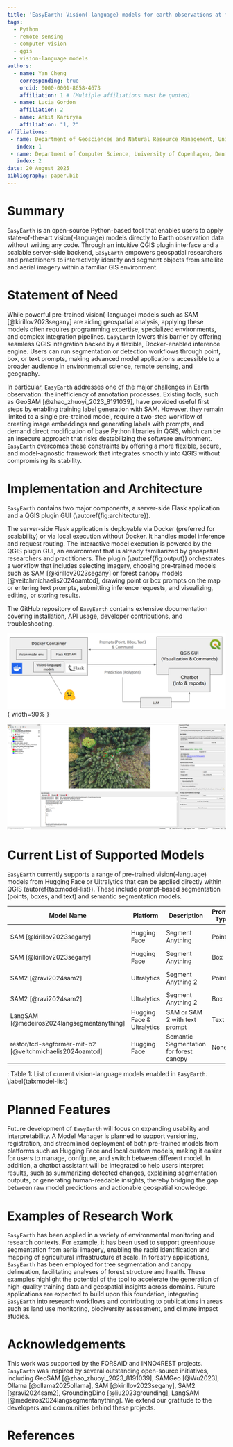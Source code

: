 ```yaml
---
title: 'EasyEarth: Vision(-language) models for earth observations at fingertips'
tags:
  - Python
  - remote sensing
  - computer vision
  - qgis
  - vision-language models
authors:
  - name: Yan Cheng
    corresponding: true
    orcid: 0000-0001-8658-4673
    affiliation: 1 # (Multiple affiliations must be quoted)
  - name: Lucia Gordon 
    affiliation: 2
  - name: Ankit Kariryaa
    affiliation: "1, 2"
affiliations:
 - name: Department of Geosciences and Natural Resource Management, University of Copenhagen, Denmark
   index: 1
 - name: Department of Computer Science, University of Copenhagen, Denmark
   index: 2
date: 20 August 2025
bibliography: paper.bib
---
```


# Summary
`EasyEarth` is an open-source Python-based tool that enables users to apply state-of-the-art vision(-language) models directly to Earth observation data without writing any code. Through an intuitive QGIS plugin interface and a scalable server-side backend, `EasyEarth` empowers geospatial researchers and practitioners to interactively identify and segment objects from satellite and aerial imagery within a familiar GIS environment.

# Statement of Need
While powerful pre-trained vision(-language) models such as SAM [@kirillov2023segany] are aiding geospatial analysis, applying these models often requires programming expertise, specialized environments, and complex integration pipelines. `EasyEarth` lowers this barrier by offering seamless QGIS integration backed by a flexible, Docker-enabled inference engine. Users can run segmentation or detection workflows through point, box, or text prompts, making advanced model applications accessible to a broader audience in environmental science, remote sensing, and geography.

In particular, `EasyEarth` addresses one of the major challenges in Earth observation: the inefficiency of annotation processes. Existing tools, such as GeoSAM [@zhao_zhuoyi_2023_8191039], have provided useful first steps by enabling training label generation with SAM. However, they remain limited to a single pre-trained model, require a two-step workflow of creating image embeddings and generating labels with prompts, and demand direct modification of base Python libraries in QGIS, which can be an insecure approach that risks destabilizing the software environment. `EasyEarth` overcomes these constraints by offering a more flexible, secure, and model-agnostic framework that integrates smoothly into QGIS without compromising its stability.

# Implementation and Architecture
`EasyEarth` contains two major components, a server-side Flask application and a QGIS plugin GUI (\autoref{fig:architecture}).

The server-side Flask application is deployable via Docker (preferred for scalability) or via local execution without Docker. It handles model inference and request routing. The interactive model execution is powered by the QGIS plugin GUI, an environment that is already familiarized by geospatial researchers and practitioners. The plugin (\autoref{fig:output}) orchestrates a workflow that includes selecting imagery, choosing pre-trained models such as SAM [@kirillov2023segany] or forest canopy models [@veitchmichaelis2024oamtcd], drawing point or box prompts on the map or entering text prompts, submitting inference requests, and visualizing, editing, or storing results.

The GitHub repository of `EasyEarth` contains extensive documentation covering installation, API usage, developer contributions, and troubleshooting.

![EasyEarth Software Architecture. \label{fig:architecture}](assets/architecture.png){ width=90% }

[//]: # (![QGIS Plugin GUI. \label{fig:gui}]&#40;assets/gui.png&#41;{ width=40% })

![`EasyEarth` QGIS plugin interface and example model inference. \label{fig:output}](assets/output.png)


# Current List of Supported Models
`EasyEarth` currently supports a range of pre-trained vision(-language) models from Hugging Face or Ultralytics that can be applied directly within QGIS (autoref{tab:model-list}). These include prompt-based segmentation (points, boxes, and text) and semantic segmentation models.

| Model Name                                              | Platform                   | Description                             | Prompt Type | Prompt Data           |
|---------------------------------------------------------|----------------------------|-----------------------------------------|-------------|-----------------------|
| SAM [@kirillov2023segany]                               | Hugging Face               | Segment Anything                        | Point       | [[x, y], [x, y], ...] |
| SAM [@kirillov2023segany]                               | Hugging Face               | Segment Anything                        | Box         | [[x1, y1, x2, y2]]    |
| SAM2 [@ravi2024sam2]                                    | Ultralytics                | Segment Anything 2                      | Point       | [[x, y], [x, y], ...] |
| SAM2 [@ravi2024sam2]                                    | Ultralytics                | Segment Anything 2                      | Box         | [[x1, y1, x2, y2]]    |
| LangSAM [@medeiros2024langsegmentanything]              | Hugging Face & Ultralytics | SAM or SAM 2 with text prompt           | Text        | ["text1", "text2"]    |
| restor/tcd-segformer-mit-b2 [@veitchmichaelis2024oamtcd] | Hugging Face               | Semantic Segmentation for forest canopy | None        | []                    | 
: Table 1: List of current vision-language models enabled in `EasyEarth`. \label{tab:model-list}

# Planned Features
Future development of `EasyEarth` will focus on expanding usability and interpretability. A Model Manager is planned to support versioning, registration, and streamlined deployment of both pre-trained models from platforms such as Hugging Face and local custom models, making it easier for users to manage, configure, and switch between different model. In addition, a chatbot assistant will be integrated to help users interpret results, such as summarizing detected changes, explaining segmentation outputs, or generating human-readable insights, thereby bridging the gap between raw model predictions and actionable geospatial knowledge.

# Examples of Research Work
`EasyEarth` has been applied in a variety of environmental monitoring and research contexts. For example, it has been used to support greenhouse segmentation from aerial imagery, enabling the rapid identification and mapping of agricultural infrastructure at scale. In forestry applications, `EasyEarth` has been employed for tree segmentation and canopy delineation, facilitating analyses of forest structure and health. These examples highlight the potential of the tool to accelerate the generation of high-quality training data and geospatial insights across domains. Future applications are expected to build upon this foundation, integrating `EasyEarth` into research workflows and contributing to publications in areas such as land use monitoring, biodiversity assessment, and climate impact studies.

# Acknowledgements
This work was supported by the FORSAID and INNO4REST projects. `EasyEarth` was inspired by several outstanding open-source initiatives, including GeoSAM [@zhao_zhuoyi_2023_8191039], SAMGeo [@Wu2023], Ollama [@ollama2025ollama], SAM [@kirillov2023segany], SAM2 [@ravi2024sam2], GroundingDino [@liu2023grounding], LangSAM [@medeiros2024langsegmentanything]. We extend our gratitude to the developers and communities behind these projects.

# References